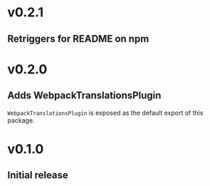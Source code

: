 # v0.2.1
## Retriggers for README on npm

# v0.2.0
## Adds WebpackTranslationsPlugin

`WebpackTranslationsPlugin` is exposed as the default export of this package.

# v0.1.0
## Initial release
